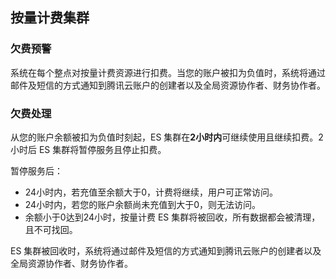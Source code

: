 ## 按量计费集群
### 欠费预警
系统在每个整点对按量计费资源进行扣费。当您的账户被扣为负值时，系统将通过邮件及短信的方式通知到腾讯云账户的创建者以及全局资源协作者、财务协作者。
### 欠费处理
从您的账户余额被扣为负值时刻起，ES 集群在**2小时内**可继续使用且继续扣费。2小时后 ES 集群将暂停服务且停止扣费。

暂停服务后：
- 24小时内，若充值至余额大于0，计费将继续，用户可正常访问。
- 24小时内，若您的账户余额尚未充值到大于0，则无法访问。
- 余额小于0达到24小时，按量计费 ES 集群将被回收，所有数据都会被清理，且不可找回。

ES 集群被回收时，系统将通过邮件及短信的方式通知到腾讯云账户的创建者以及全局资源协作者、财务协作者。
